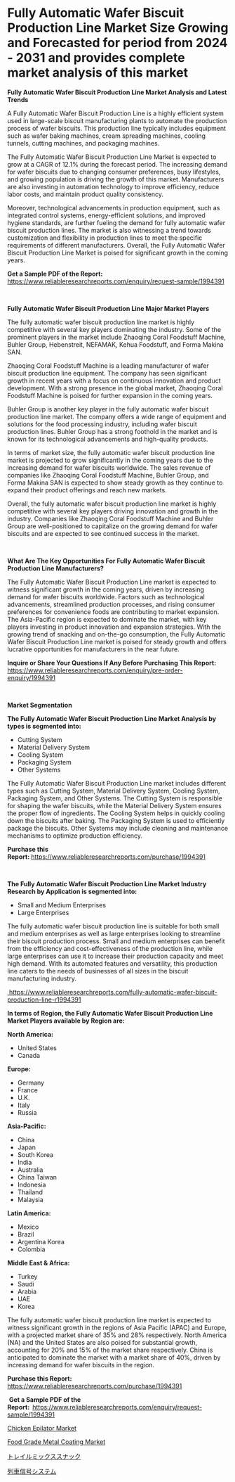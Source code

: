 <p><h1>Fully Automatic Wafer Biscuit Production Line Market Size Growing and Forecasted for period from 2024 - 2031 and provides complete market analysis of this market</h1></p><p><strong>Fully Automatic Wafer Biscuit Production Line Market Analysis and Latest Trends</strong></p>
<p><p>A Fully Automatic Wafer Biscuit Production Line is a highly efficient system used in large-scale biscuit manufacturing plants to automate the production process of wafer biscuits. This production line typically includes equipment such as wafer baking machines, cream spreading machines, cooling tunnels, cutting machines, and packaging machines. </p><p>The Fully Automatic Wafer Biscuit Production Line Market is expected to grow at a CAGR of 12.1% during the forecast period. The increasing demand for wafer biscuits due to changing consumer preferences, busy lifestyles, and growing population is driving the growth of this market. Manufacturers are also investing in automation technology to improve efficiency, reduce labor costs, and maintain product quality consistency. </p><p>Moreover, technological advancements in production equipment, such as integrated control systems, energy-efficient solutions, and improved hygiene standards, are further fueling the demand for fully automatic wafer biscuit production lines. The market is also witnessing a trend towards customization and flexibility in production lines to meet the specific requirements of different manufacturers. Overall, the Fully Automatic Wafer Biscuit Production Line Market is poised for significant growth in the coming years.</p></p>
<p><strong>Get a Sample PDF of the Report:&nbsp;</strong> <a href="https://www.reliableresearchreports.com/enquiry/request-sample/1994391">https://www.reliableresearchreports.com/enquiry/request-sample/1994391</a></p>
<p>&nbsp;</p>
<p><strong>Fully Automatic Wafer Biscuit Production Line Major Market Players</strong></p>
<p><p>The fully automatic wafer biscuit production line market is highly competitive with several key players dominating the industry. Some of the prominent players in the market include Zhaoqing Coral Foodstuff Machine, Buhler Group, Hebenstreit, NEFAMAK, Kehua Foodstuff, and Forma Makina SAN.</p><p>Zhaoqing Coral Foodstuff Machine is a leading manufacturer of wafer biscuit production line equipment. The company has seen significant growth in recent years with a focus on continuous innovation and product development. With a strong presence in the global market, Zhaoqing Coral Foodstuff Machine is poised for further expansion in the coming years.</p><p>Buhler Group is another key player in the fully automatic wafer biscuit production line market. The company offers a wide range of equipment and solutions for the food processing industry, including wafer biscuit production lines. Buhler Group has a strong foothold in the market and is known for its technological advancements and high-quality products.</p><p>In terms of market size, the fully automatic wafer biscuit production line market is projected to grow significantly in the coming years due to the increasing demand for wafer biscuits worldwide. The sales revenue of companies like Zhaoqing Coral Foodstuff Machine, Buhler Group, and Forma Makina SAN is expected to show steady growth as they continue to expand their product offerings and reach new markets.</p><p>Overall, the fully automatic wafer biscuit production line market is highly competitive with several key players driving innovation and growth in the industry. Companies like Zhaoqing Coral Foodstuff Machine and Buhler Group are well-positioned to capitalize on the growing demand for wafer biscuits and are expected to see continued success in the market.</p></p>
<p>&nbsp;</p>
<p><strong>What Are The Key Opportunities For Fully Automatic Wafer Biscuit Production Line Manufacturers?</strong></p>
<p><p>The Fully Automatic Wafer Biscuit Production Line market is expected to witness significant growth in the coming years, driven by increasing demand for wafer biscuits worldwide. Factors such as technological advancements, streamlined production processes, and rising consumer preferences for convenience foods are contributing to market expansion. The Asia-Pacific region is expected to dominate the market, with key players investing in product innovation and expansion strategies. With the growing trend of snacking and on-the-go consumption, the Fully Automatic Wafer Biscuit Production Line market is poised for steady growth and offers lucrative opportunities for manufacturers in the near future.</p></p>
<p><strong>Inquire or Share Your Questions If Any Before Purchasing This Report:</strong> <a href="https://www.reliableresearchreports.com/enquiry/pre-order-enquiry/1994391">https://www.reliableresearchreports.com/enquiry/pre-order-enquiry/1994391</a></p>
<p>&nbsp;</p>
<p><strong>Market Segmentation</strong></p>
<p><strong>The Fully Automatic Wafer Biscuit Production Line Market Analysis by types is segmented into:</strong></p>
<p><ul><li>Cutting System</li><li>Material Delivery System</li><li>Cooling System</li><li>Packaging System</li><li>Other Systems</li></ul></p>
<p><p>The Fully Automatic Wafer Biscuit Production Line market includes different types such as Cutting System, Material Delivery System, Cooling System, Packaging System, and Other Systems. The Cutting System is responsible for shaping the wafer biscuits, while the Material Delivery System ensures the proper flow of ingredients. The Cooling System helps in quickly cooling down the biscuits after baking. The Packaging System is used to efficiently package the biscuits. Other Systems may include cleaning and maintenance mechanisms to optimize production efficiency.</p></p>
<p><strong>Purchase this Report:&nbsp;</strong><a href="https://www.reliableresearchreports.com/purchase/1994391">https://www.reliableresearchreports.com/purchase/1994391</a></p>
<p>&nbsp;</p>
<p><strong>The Fully Automatic Wafer Biscuit Production Line Market Industry Research by Application is segmented into:</strong></p>
<p><ul><li>Small and Medium Enterprises</li><li>Large Enterprises</li></ul></p>
<p><p>The fully automatic wafer biscuit production line is suitable for both small and medium enterprises as well as large enterprises looking to streamline their biscuit production process. Small and medium enterprises can benefit from the efficiency and cost-effectiveness of the production line, while large enterprises can use it to increase their production capacity and meet high demand. With its automated features and versatility, this production line caters to the needs of businesses of all sizes in the biscuit manufacturing industry.</p></p>
<p><a href="https://www.reliableresearchreports.com/fully-automatic-wafer-biscuit-production-line-r1994391">&nbsp;https://www.reliableresearchreports.com/fully-automatic-wafer-biscuit-production-line-r1994391</a></p>
<p><strong>In terms of Region, the Fully Automatic Wafer Biscuit Production Line Market Players available by Region are:</strong></p>
<p>
    <p> <strong> North America: </strong>
        <ul>
            <li>United States</li>
            <li>Canada</li>
        </ul>
        </p> 
    <p> <strong> Europe: </strong>
        <ul>
            <li>Germany</li>
            <li>France</li>
            <li>U.K.</li>
            <li>Italy</li>
            <li>Russia</li>
        </ul>
        </p> 
    <p> <strong> Asia-Pacific: </strong>
        <ul>
            <li>China</li>
            <li>Japan</li>
            <li>South Korea</li>
            <li>India</li>
            <li>Australia</li>
            <li>China Taiwan</li>
            <li>Indonesia</li>
            <li>Thailand</li>
            <li>Malaysia</li>
        </ul>
        </p> 
    <p> <strong> Latin America: </strong>
        <ul>
            <li>Mexico</li>
            <li>Brazil</li>
            <li>Argentina Korea</li>
            <li>Colombia</li>
        </ul>
        </p> 
    <p> <strong> Middle East & Africa: </strong>
        <ul>
            <li>Turkey</li>
            <li>Saudi</li>
            <li>Arabia</li>
            <li>UAE</li>
            <li>Korea</li>
        </ul>
    </p>
    </p>
<p><p>The fully automatic wafer biscuit production line market is expected to witness significant growth in the regions of Asia Pacific (APAC) and Europe, with a projected market share of 35% and 28% respectively. North America (NA) and the United States are also poised for substantial growth, accounting for 20% and 15% of the market share respectively. China is anticipated to dominate the market with a market share of 40%, driven by increasing demand for wafer biscuits in the region.</p></p>
<p><strong>Purchase this Report: </strong><a href="https://www.reliableresearchreports.com/purchase/1994391">https://www.reliableresearchreports.com/purchase/1994391</a></p>
<p>&nbsp;<strong>Get a Sample PDF of the Report:&nbsp;&nbsp;</strong><a href="https://www.reliableresearchreports.com/enquiry/request-sample/1994391">https://www.reliableresearchreports.com/enquiry/request-sample/1994391</a></p>
<p><strong></strong></p>
<p><p><a href="https://github.com/NorbertYates/Market-Research-Report-List-4/blob/main/chicken-epilator-market.md">Chicken Epilator Market</a></p><p><a href="https://issuu.com/reportprime-2/docs/food-grade-metal-coating-market-size-2030.pptx">Food Grade Metal Coating Market</a></p><p><a href="https://github.com/lababdou/Market-Research-Report-List-3/blob/main/457949645851.md">トレイルミックススナック</a></p><p><a href="https://github.com/RudyBoyer2017/Market-Research-Report-List-1/blob/main/906696545850.md">列車信号システム</a></p></p>